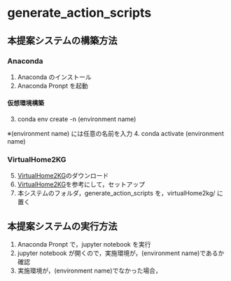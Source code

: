 # generate_action_scripts

## 本提案システムの構築方法
### Anaconda
1. Anaconda のインストール
2. Anaconda Pronpt を起動

#### 仮想環境構築
3. conda env create -n (environment name)

※(environment name) には任意の名前を入力
4. conda activate (environment name)

### VirtualHome2KG
5. [VirtualHome2KG](https://github.com/aistairc/VirtualHome2KG)のダウンロード
6. [VirtualHome2KG](https://github.com/aistairc/VirtualHome2KG)を参考にして，セットアップ
7. 本システムのフォルダ，generate_action_scripts を，virtualHome2kg/ に置く

## 本提案システムの実行方法
1. Anaconda Pronpt で，jupyter notebook を実行
2. jupyter notebook が開くので，実施環境が，(environment name)であるか確認
3. 実施環境が，(environment name)でなかった場合，
